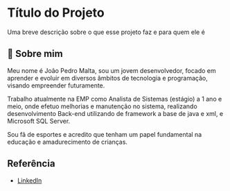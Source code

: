 
# Título do Projeto

Uma breve descrição sobre o que esse projeto faz e para quem ele é


## 🚀 Sobre mim
Meu nome é João Pedro Malta, sou um jovem desenvolvedor, focado em aprender e evoluir em diversos âmbitos de tecnologia e programação, visando empreender futuramente.

Trabalho atualmente na EMP como Analista de Sistemas (estágio) a 1 ano e meio, onde efetuo melhorias e manutenção no sistema, realizando desenvolvimento Back-end utilizando de framework a base de java e xml, e Microsoft SQL Server.

Sou fã de esportes e acredito que tenham um papel fundamental na educação e amadurecimento de crianças.
## Referência

 - [LinkedIn](https://www.linkedin.com/in/joaopedromalta)

